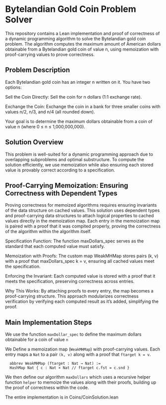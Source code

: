 # Bytelandian Gold Coin Problem Solver

This repository contains a Lean implementation and proof of correctness of a dynamic programming algorithm to solve the Bytelandian gold coin problem. The algorithm computes the maximum amount of American dollars obtainable from a Bytelandian gold coin of value n, using memoization with proof-carrying values to prove correctness.

## Problem Description

Each Bytelandian gold coin has an integer n written on it. You have two options:

Sell the Coin Directly: Sell the coin for n dollars (1:1 exchange rate).

Exchange the Coin: Exchange the coin in a bank for three smaller coins with values n/2, n/3, and n/4 (all rounded down).

Your goal is to determine the maximum dollars obtainable from a coin of value n (where 0 ≤ n ≤ 1,000,000,000).

## Solution Overview

This problem is well-suited for a dynamic programming approach due to overlapping subproblems and optimal substructure. To compute the solution efficiently, we use memoization while also ensuring each stored value is provably correct according to a specification.

## Proof-Carrying Memoization: Ensuring Correctness with Dependent Types

Proving correctness for memoized algorithms requires ensuring invariants of the data structure on cached values. This solution uses dependent types and proof-carrying data structures to attach logical properties to cached values directly in the memoization map. Each entry in the memoization map is paired with a proof that it was compited properly, proving the correctness of the algorithm within the algorithm itself.

Specification Function: The function maxDollars_spec serves as the standard that each computed value must satisfy.

Memoization with Proofs: The custom map WeakMHMap stores pairs (k, v) with a proof that maxDollars_spec k = v, ensuring all cached values meet the specification.

Enforcing the Invariant: Each computed value is stored with a proof that it meets the specification, preserving correctness across entries.

Why This Works: By attaching proofs to every entry, the map becomes a proof-carrying structure. This approach modularizes correctness verification by verifying each computed result as it’s added, simplifying the proof.

## Main Implementation Steps
We use the function `maxDollar_spec` to define the maximum dollars obtainable for a coin of value `n`

We Define a memoization map (`WeakMHMap`) with proof-carrying values.
Each entry maps a `Nat` to a pair `(k, v)` along with a proof that `ftarget k = v`.
```
  abbrev WeakMHMap (ftarget : Nat → Nat) :=
  HashMap Nat { c : Nat × Nat // ftarget c.fst = c.snd }
```

We then define our algorithm `maxDollars` which uses a recursive helper function `helper` to memoize the values along with their proofs, building up the proof of correctness within the code.

The entire implementation is in Coins/CoinSolution.lean
